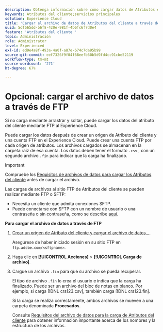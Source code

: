 ```yaml
---
description: Obtenga información sobre cómo cargar datos de Atributos del cliente a través de FTP al Experience Cloud.
keywords: Atributos del cliente;servicios principales
solution: Experience Cloud
title: 'Cargar el archivo de datos de Atributos del cliente a través de FTP '
uuid: 5df565dd-b6f8-420e-981f-4b6fc6f7d0e4
feature: 'Atributos del cliente '
topic: Administración
role: Administrator
level: Experienced
exl-id: ed9e4a8f-493a-4a0f-a87e-674c7da95b99
source-git-commit: eef7326f9f04f68eefb60b5d9fd4cc91cbe52119
workflow-type: tm+mt
source-wordcount: '271'
ht-degree: 67%

---
```


# Opcional: cargar el archivo de datos a través de FTP

Si no carga mediante arrastrar y soltar, puede cargar los datos del atributo del cliente mediante FTP al Experience Cloud.

Puede cargar los datos después de crear un origen de Atributo del cliente y una cuenta FTP en el Experience Cloud. Puede crear una cuenta FTP por cada origen de atributos. Los archivos cargados se almacenan en la carpeta raíz de esa cuenta. Los datos deben tener el formato `.csv` , con un segundo archivo `.fin` para indicar que la carga ha finalizado.

>[!IMPORTANT]
>
>Compruebe los [Requisitos de archivos de datos para cargar los Atributos del cliente](crs-data-file.md#concept_DE908F362DF24172BFEF48E1797DAF19) antes de cargar el archivo.

Las cargas de archivos al sitio FTP de Atributos del cliente se pueden realizar mediante FTP o SFTP:

* Necesita un cliente que admita conexiones SFTP.
* Puede conectarse con SFTP con un nombre de usuario o una contraseña o sin contraseña, como se describe [aquí](https://experienceleague.adobe.com/docs/analytics/export/ftp-and-sftp/secure-file-transfer-protocol/ftp-sftp-cert-auth.html?lang=en).

**Para cargar el archivo de datos a través de FTP**

1. [Crear un origen de Atributo del cliente y cargar el archivo de datos...](t-crs-usecase.md#task_BCC327B2A0EF4A1BBB2934013AB92B78).

   Asegúrese de haber iniciado sesión en su sitio FTP en `ftp.adobe.com/<sftpname>`.

1. Haga clic en **[!UICONTROL Acciones]** > **[!UICONTROL Carga de archivo]**.

1. Cargue un archivo `.fin` para que su archivo se pueda recuperar.

   El tipo de archivo `.fin` lo crea el usuario e indica que la carga ha finalizado. Puede ser un archivo del bloc de notas en blanco. Por ejemplo, si carga [!DNL crs123.csv], también carga [!DNL crs123.fin].

   Si la carga se realiza correctamente, ambos archivos se mueven a una carpeta denominada **Procesados**.

   Consulte [Requisitos del archivo de datos para la carga de Atributos del cliente](crs-data-file.md#concept_DE908F362DF24172BFEF48E1797DAF19) para obtener información importante acerca de los nombres y la estructura de los archivos.
